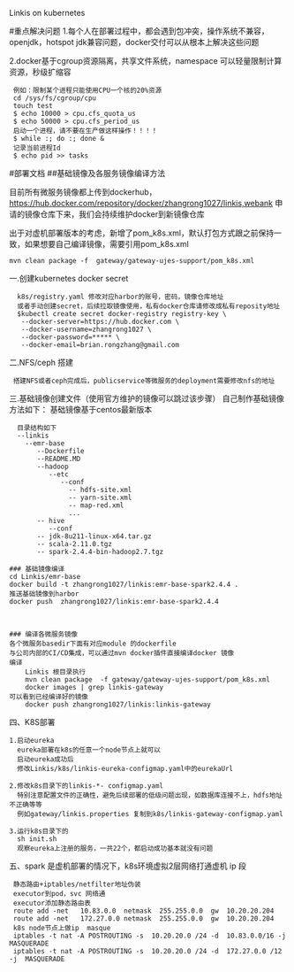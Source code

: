 Linkis on kubernetes

#重点解决问题
1.每个人在部署过程中，都会遇到包冲突，操作系统不兼容，openjdk，hotspot jdk兼容问题，docker交付可以从根本上解决这些问题

2.docker基于cgroup资源隔离，共享文件系统，namespace 可以轻量限制计算资源，秒级扩缩容

     例如：限制某个进程只能使用CPU一个核的20%资源
     cd /sys/fs/cgroup/cpu
     touch test 
     $ echo 10000 > cpu.cfs_quota_us 
     $ echo 50000 > cpu.cfs_period_us
     启动一个进程，请不要在生产做这样操作！！！！  
     $ while :; do :; done &
     记录当前进程Id
     $ echo pid >> tasks

#部署文档
##基础镜像及各服务镜像编译方法

  目前所有微服务镜像都上传到dockerhub，https://hub.docker.com/repository/docker/zhangrong1027/linkis,webank
  申请的镜像仓库下来，我们会持续维护docker到新镜像仓库
  
  出于对虚机部署版本的考虑，新增了pom_k8s.xml，默认打包方式跟之前保持一致，如果想要自己编译镜像，需要引用pom_k8s.xml
  
    mvn clean package -f  gateway/gateway-ujes-support/pom_k8s.xml
  
  一.创建kubernetes  docker secret
  
      k8s/registry.yaml 修改对应harbor的账号，密码，镜像仓库地址
      或者手动创建secret，后续拉取镜像使用，私有docker仓库请修改成私有reposity地址
      $kubectl create secret docker-registry registry-key \
       --docker-server=https://hub.docker.com \
       --docker-username=zhangrong1027 \
       --docker-password=***** \
       --docker-email=brian.rongzhang@gmail.com
  
  二.NFS/ceph 搭建
  
     搭建NFS或者ceph完成后，publicservice等微服务的deployment需要修改nfs的地址
  
  三.基础镜像创建文件（使用官方维护的镜像可以跳过该步骤）
   自己制作基础镜像方法如下：
   基础镜像基于centos最新版本

      目录结构如下 
      --linkis 
        --emr-base
           --Dockerfile
           --README.MD
           --hadoop
              --etc
                 --conf
                   -- hdfs-site.xml
                   -- yarn-site.xml
                   -- map-red.xml
                   ...
           -- hive
              --conf 
           -- jdk-8u211-linux-x64.tar.gz
           -- scala-2.11.0.tgz
           -- spark-2.4.4-bin-hadoop2.7.tgz

    ### 基础镜像编译
    cd Linkis/emr-base
    docker build -t zhangrong1027/linkis:emr-base-spark2.4.4 .
    推送基础镜像到harbor
    docker push  zhangrong1027/linkis:emr-base-spark2.4.4 



    ### 编译各微服务镜像
    各个微服务basedir下面有对应module 的dockerfile
    与公司内部的CI/CD集成，可以通过mvn docker插件直接编译docker 镜像
    编译
        Linkis 根目录执行
        mvn clean package  -f gateway/gateway-ujes-support/pom_k8s.xml
        docker images | grep linkis-gateway
    可以看到已经编译好的镜像
        docker push zhangrong1027/linkis:linkis-gateway   

  四、K8S部署
  
    1.启动eureka
      eureka部署在k8s的任意一个node节点上就可以
      启动eureka成功后
      修改Linkis/k8s/linkis-eureka-configmap.yaml中的eurekaUrl
      
    2.修改k8s目录下的linkis-*- configmap.yaml
      特别注意配置文件的正确性，避免后续部署的低级问题出现，如数据库连接不上，hdfs地址不正确等等
      例如gateway/linkis.properties 复制到k8s/linkis-gateway-configmap.yaml
      
    3.运行k8s目录下的 
      sh init.sh
      观察eureka上注册的服务，一共22个，都启动成功基本就没有问题

   五、spark 是虚机部署的情况下，k8s环境虚拟2层网络打通虚机 ip 段
   
     静态路由+iptables/netfilter地址伪装
     executor到pod，svc 网络通
     executor添加静态路由表
     route add -net   10.83.0.0  netmask  255.255.0.0  gw  10.20.20.204
     route add -net   172.27.0.0 netmask  255.255.0.0  gw  10.20.20.204
     k8s node节点上做ip  masque
     iptables -t nat -A POSTROUTING -s  10.20.20.0 /24 -d  10.83.0.0/16 -j MASQUERADE
     iptables -t nat -A POSTROUTING -s  10.20.20.0 /24 -d  172.27.0.0 /12 -j  MASQUERADE
